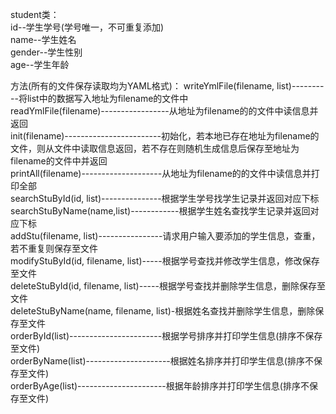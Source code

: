 student类：  
  id--学生学号(学号唯一，不可重复添加)  
  name--学生姓名  
  gender--学生性别  
  age--学生年龄  

方法(所有的文件保存读取均为YAML格式)：
  writeYmlFile(filename, list)----------将list中的数据写入地址为filename的文件中  
  readYmlFile(filename)-----------------从地址为filename的的文件中读信息并返回  
  init(filename)------------------------初始化，若本地已存在地址为filename的文件，则从文件中读取信息返回，若不存在则随机生成信息后保存至地址为filename的文件中并返回  
  printAll(filename)--------------------从地址为filename的的文件中读信息并打印全部    
  searchStuById(id, list)---------------根据学生学号找学生记录并返回对应下标  
  searchStuByName(name,list)------------根据学生姓名查找学生记录并返回对应下标  
  addStu(filename, list)----------------请求用户输入要添加的学生信息，查重，若不重复则保存至文件  
  modifyStuById(id, filename, list)-----根据学号查找并修改学生信息，修改保存至文件  
  deleteStuById(id, filename, list)-----根据学号查找并删除学生信息，删除保存至文件  
  deleteStuByName(name, filename, list)-根据姓名查找并删除学生信息，删除保存至文件  
  orderById(list)-----------------------根据学号排序并打印学生信息(排序不保存至文件)  
  orderByName(list)---------------------根据姓名排序并打印学生信息(排序不保存至文件)  
  orderByAge(list)----------------------根据年龄排序并打印学生信息(排序不保存至文件)  
